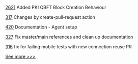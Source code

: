 
[2621](https://github.com/hyperledger/besu/pull/2621) Added PKI QBFT Block Creation Behaviour

[317](https://github.com/hyperledger/aries-agent-test-harness/pull/317) Changes by create-pull-request action

[420](https://github.com/hyperledger/aries-framework-javascript/pull/420) Documentation - Agent setup

[327](https://github.com/hyperledger-labs/private-data-objects/pull/327) Fix master/main references and clean up documentation

[316](https://github.com/hyperledger/aries-agent-test-harness/pull/316) fix for failing mobile tests with new connection reuse PR


[See more >>>](https://start-here.hyperledger.org/pull-requests)
